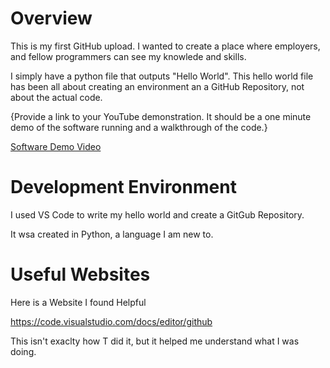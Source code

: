 # Overview
This is my first GitHub upload. I wanted to create a place where employers, and fellow programmers can see my knowlede and skills.

I simply have a python file that outputs "Hello World". This hello world file has been all about creating an environment an a GitHub Repository, not about the actual code.


{Provide a link to your YouTube demonstration.  It should be a one minute demo of the software running and a walkthrough of the code.}

[Software Demo Video](http://youtube.link.goes.here)

# Development Environment

I used VS Code to write my hello world and create a GitGub Repository.

It wsa created in Python, a language I am new to.

# Useful Websites


Here is a Website I found Helpful

https://code.visualstudio.com/docs/editor/github

This isn't exaclty how T did it, but it helped me understand what I was doing.